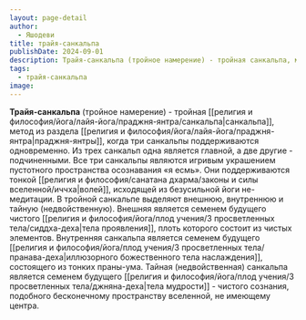 ```yaml
---
layout: page-detail
author:
  - Яшодеви
title: трайя-санкальпа
publishDate: 2024-09-01
description: Трайя-санкальпа (тройное намерение) - тройная санкальпа, метод из раздела праджня-янтры, когда три санкальпы поддерживаются одновременно.
tags:
  - трайя-санкальпа
image:
---
```

**Трайя-санкальпа** (тройное намерение) - тройная [[религия и философия/йога/лайя-йога/праджня-янтра/санкальпа|санкальпа]], метод из раздела [[религия и философия/йога/лайя-йога/праджня-янтра|праджня-янтры]], когда три санкальпы поддерживаются одновременно.
Из трех санкальп одна является главной, а две другие - подчиненными. Все три санкальпы являются игривым украшением пустотного пространства осознавания «я есмь». Они поддерживаются тонкой [[религия и философия/санатана дхарма/законы и силы вселенной/иччха|волей]], исходящей из безусильной йоги не-медитации. В тройной санкальпе выделяют внешнюю, внутреннюю и тайную (недвойственную). Внешняя является семенем будущего чистого [[религия и философия/йога/плод учения/3 просветленных тела/сиддха-деха|тела проявления]], плоть которого состоит из чистых элементов. Внутренняя санкальпа является семенем будущего [[религия и философия/йога/плод учения/3 просветленных тела/пранава-деха|иллюзорного божественного тела наслаждения]], состоящего из тонких праны-ума. Тайная (недвойственная) санкальпа является семенем будущего [[религия и философия/йога/плод учения/3 просветленных тела/джняна-деха|тела мудрости]] - чистого сознания, подобного бесконечному пространству вселенной, не имеющему центра.

